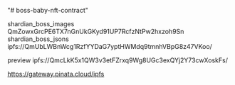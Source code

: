 "# boss-baby-nft-contract" 

shardian_boss_images 
QmZowxGrcPE6TX7nGnUkGKyd91UP7RcfzNtPw2hxzoh9Sn
shardian_boss_jsons
ipfs://QmUbLWBnWcg1RzfYYDaG7yptHWMdq9tmnhVBpG8z47VKoo/

preview
ipfs://QmcLkK5x1QW3v3etFZrxq9Wg8UGc3exQYj2Y73cwXoskFs/

https://gateway.pinata.cloud/ipfs
